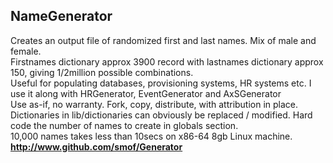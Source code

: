 NameGenerator
-------------

Creates an output file of randomized first and last names.  Mix of male and female.
<br/>
Firstnames dictionary approx 3900 record with lastnames dictionary approx 150, giving 1/2million possible combinations.
<br/>
Useful for populating databases, provisioning systems, HR systems etc.  I use it along with HRGenerator, EventGenerator and AxSGenerator
<br/>
Use as-if, no warranty.  Fork, copy, distribute, with attribution in place.
<br/>
Dictionaries in lib/dictionaries can obviously be replaced / modified.  Hard code the number of names to create in globals section.
<br/>
10,000 names takes less than 10secs on x86-64 8gb Linux machine.
<br>
<b>http://www.github.com/smof/Generator<b>
